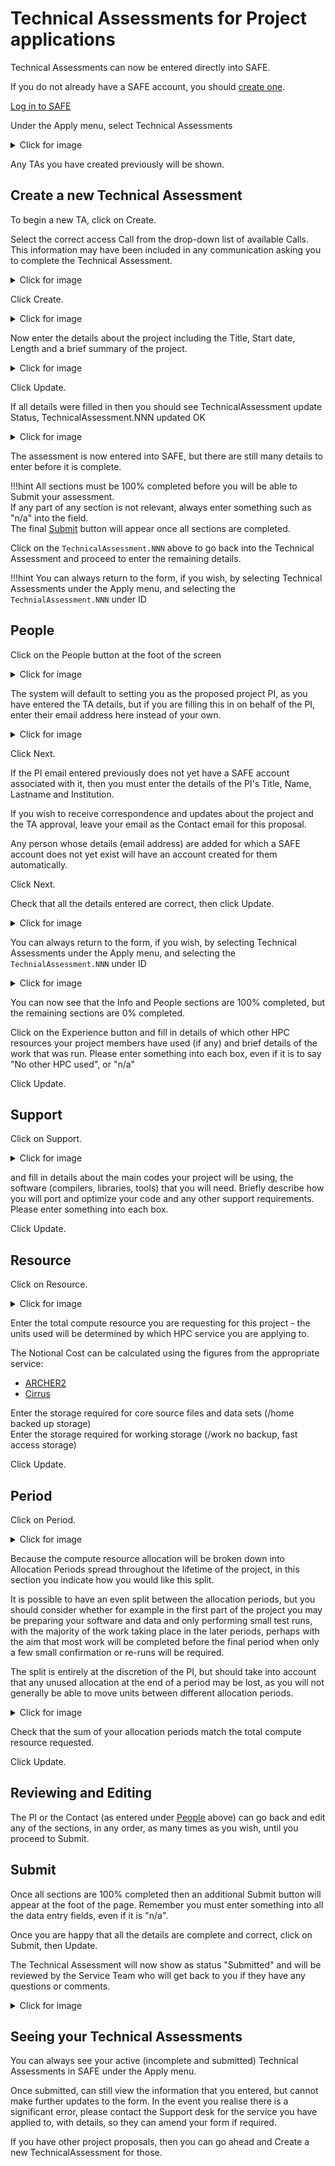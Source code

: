 # Technical Assessments for Project applications

Technical Assessments can now be entered directly into SAFE.

If you do not already have a SAFE account, you should [create one](../safe-for-users/#how-to-register-on-safe).

[Log in to SAFE](../safe-for-users/#how-to-login-to-safe-and-overview-of-main-page)

Under the Apply menu, select Technical Assessments

<details>
  <summary>Click for image</summary>
    <img src="../images/tas/ta01.jpg"></img>
</details>

Any TAs you have created previously will be shown.  

## Create a new Technical Assessment

To begin a new TA, click on Create.

Select the correct access Call from the drop-down list of available Calls.  This information may have been included in any communication asking you to complete the Technical Assessment.

<details>
  <summary>Click for image</summary>
    <img src="../images/tas/ta02.jpg"></img>
</details>


Click Create.

<details>
  <summary>Click for image</summary>
    <img src="../images/tas/ta03.jpg"></img>
</details>

Now enter the details about the project including the Title, Start date, Length and a brief summary of the project.

<details>
  <summary>Click for image</summary>
    <img src="../images/tas/ta04.jpg"></img>
</details>

Click Update.

If all details were filled in then you should see TechnicalAssessment update Status,  TechnicalAssessment.NNN updated OK

<details>
  <summary>Click for image</summary>
    <img src="../images/tas/ta05.jpg"></img>
</details>

The assessment is now entered into SAFE, but there are still many details to enter before it is complete.

!!!hint
	All sections must be 100% completed before you will be able to Submit your assessment.<br>
    If any part of any section is not relevant, always enter something such as "n/a" into the field.<br>
    The final [Submit](#submit) button will appear once all sections are completed.

Click on the `TechnicalAssessment.NNN` above to go back into the Technical Assessment and proceed to enter the remaining details.

!!!hint
    You can always return to the form, if you wish, by selecting Technical Assessments under the Apply menu, and selecting the `TechnialAssessment.NNN` under ID

## People

Click on the People button at the foot of the screen

<details>
  <summary>Click for image</summary>
    <img src="../images/tas/ta06.jpg"></img>
</details>

The system will default to setting you as the proposed project PI, as you have entered the TA details, but if you are filling this in on behalf of the PI, enter their email address here instead of your own.



<details>
  <summary>Click for image</summary>
    <img src="../images/tas/ta07.jpg"></img>
</details>

Click Next.

If the PI email entered previously does not yet have a SAFE account associated with it, then you must enter the details of the PI's Title, Name, Lastname and Institution.

If you wish to receive correspondence and updates about the project and the TA approval, leave your email as the Contact email for this proposal.

Any person whose details (email address) are added for which a SAFE account does not yet exist will have an account created for them automatically.

Click Next.

Check that all the details entered are correct, then click Update.

<details>
  <summary>Click for image</summary>
    <img src="../images/tas/ta08.jpg"></img>
</details>

You can always return to the form, if you wish, by selecting Technical Assessments under the Apply menu, and selecting the `TechnialAssessment.NNN` under ID

<details>
  <summary>Click for image</summary>
    <img src="../images/tas/ta09.jpg"></img>
</details>


You can now see that the Info and People sections are 100% completed, but the remaining sections are 0% completed.

Click on the Experience button and fill in details of which other HPC resources your project members have used (if any) and brief details of the work that was run.  Please enter something into each box, even if it is to say "No other HPC used", or "n/a"

Click Update.

## Support

Click on Support.

<details>
  <summary>Click for image</summary>
    <img src="../images/tas/ta14.jpg"></img>
</details> 

and fill in details about the main codes your project will be using, the software (compilers, libraries, tools) that you will need.
Briefly describe how you will port and optimize your code and any other support requirements.  Please enter something into each box.

Click Update.

## Resource

Click on Resource.

<details>
  <summary>Click for image</summary>
    <img src="../images/tas/ta15.jpg"></img>
</details>

Enter the total compute resource you are requesting for this project - the units used will be determined by which HPC service you are applying to.

The Notional Cost can be calculated using the figures from the appropriate service:

- [ARCHER2](https://www.archer2.ac.uk/support-access/cu-calc.html)
- [Cirrus](https://www.cirrus.ac.uk/access/grant#notional-costs)

Enter the storage required for core source files and data sets (/home backed up storage)<br>
Enter the storage required for working storage  (/work no backup, fast access storage)



Click Update.

## Period

Click on Period.

<details>
  <summary>Click for image</summary>
    <img src="../images/tas/ta16.jpg"></img>
</details>

Because the compute resource allocation will be broken down into Allocation Periods spread throughout the lifetime of the project, in this section you indicate how you would like this split.

It is possible to have an even split between the allocation periods, but you should consider whether for example in the first part of the project you may be preparing your software and data and only performing small test runs, with the majority of the work taking place in the later periods, perhaps with the aim that most work will be completed before the final period when only a few small confirmation or re-runs will be required.

The split is entirely at the discretion of the PI, but should take into account that any unused allocation at the end of a period may be lost, as you will not generally be able to move units between different allocation periods.

<details>
  <summary>Click for image</summary>
    <img src="../images/tas/ta10.jpg"></img>
</details>

Check that the sum of your allocation periods match the total compute resource requested.

Click Update.

## Reviewing and Editing

The PI or the Contact (as entered under [People](#people) above) can go back and edit any of the sections, in any order, as many times as you wish, until you proceed to Submit.  

## Submit

Once all sections are 100% completed then an additional Submit button will appear at the foot of the page.  Remember you must enter something into all the data entry fields, even if it is "n/a".


Once you are happy that all the details are complete and correct, click on Submit, then Update.


The Technical Assessment will now show as status "Submitted" and will be reviewed by the Service Team who will get back to you if they have any questions or comments.

<details>
  <summary>Click for image</summary>
    <img src="../images/tas/ta12.jpg"></img>
</details>


## Seeing your Technical Assessments

You can always see your active (incomplete and submitted) Technical Assessments in SAFE under the Apply menu.

Once submitted, can still view the information that you entered, but cannot make further updates to the form.  In the event you realise there is a significant error, please contact the Support desk for the service you have applied to, with details, so they can amend your form if required.

If you have other project proposals, then you can go ahead and Create a new TechnicalAssessment for those.









